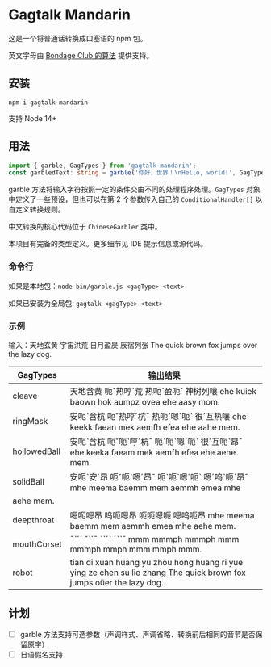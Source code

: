 # Gagtalk Mandarin

这是一个将普通话转换成口塞语的 npm 包。

英文字母由 [Bondage Club 的算法](https://gitgud.io/BondageProjects/Bondage-College/-/blob/master/BondageClub/Scripts/Speech.js) 提供支持。

## 安装

```
npm i gagtalk-mandarin
```

支持 Node 14+

## 用法

```typescript
import { garble, GagTypes } from 'gagtalk-mandarin';
const garbledText: string = garble('你好，世界！\nHello, world!', GagTypes.cleave);
```

garble 方法将输入字符按照一定的条件交由不同的处理程序处理。`GagTypes` 对象中定义了一些预设，但也可以在第 2 个参数传入自己的 `ConditionalHandler[]` 以自定义转换规则。

中文转换的核心代码位于 `ChineseGarbler` 类中。

本项目有完备的类型定义。更多细节见 IDE 提示信息或源代码。

### 命令行

如果是本地包：`node bin/garble.js <gagType> <text>`

如果已安装为全局包: `gagtalk <gagType> <text>`

### 示例

输入：天地玄黄 宇宙洪荒 日月盈昃 辰宿列张 The quick brown fox jumps over the lazy dog.

| GagTypes     | 输出结果                                |
|--------------|-----------------------------------------|
| cleave       | 天地含黄 呃ˇ热哼ˊ荒 热呃ˋ盈呃ˋ 神树列嚷 ehe kuiek baown hok aumpz ovea ehe aasy mom. |
| ringMask     | 安呃ˋ含杭 呃ˇ热哼ˊ杭ˉ 热呃ˋ嗯ˊ呃ˋ 很ˊ互热嚷 ehe keekk faean mek aemfh efea ehe aahe mem.     |
| hollowedBall | 安呃ˋ含杭 呃ˇ呃ˋ哼ˊ杭ˉ 呃ˋ呃ˋ嗯ˊ呃ˋ 很ˊ互呃ˋ昂ˉ ehe keeka faeam mek aemfh efea ehe aehe mem. |
| solidBall    | 安呃ˋ安ˊ昂 呃ˇ呃ˋ嗯ˊ昂ˉ 呃ˋ呃ˋ嗯ˊ呃ˋ 嗯ˊ呜ˋ呃ˋ昂ˉ mhe meema baemm mem aemmh emea mhe 
aehe mem.    |
| deepthroat   | 嗯呃嗯昂 呜呃嗯昂 呃呃嗯呃 嗯呜呃昂 mhe meema baemm mem aemmh emea mhe aehe mem.   | 
| mouthCorset  | ¯ˋˊˊ ˇˋˊ¯ ˋˋˊˋ ˊˋˋ¯ mmm mmmph mmmph mmm mmmph mmph mmm mmph mmm.  |
| robot        | tian di xuan huang yu zhou hong huang ri yue ying ze chen su lie zhang The quick brown fox jumps oüer the lazy dog.        |

## 计划

- [ ] garble 方法支持可选参数（声调样式、声调省略、转换前后相同的音节是否保留原字）
- [ ] 日语假名支持
